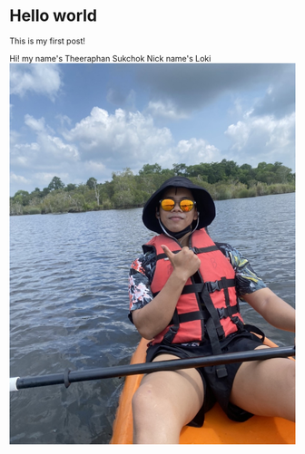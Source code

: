 # Hello world

This is my first post!

Hi! my name's Theeraphan Sukchok
Nick name's Loki
![Image description](images/S__20455443.jpg)
